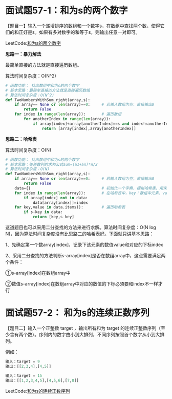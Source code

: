 # 面试题57-1：和为s的两个数字

【题目一】输入一个递增排序的数组和一个数字s，在数组中查找两个数，使得它们的和正好是s。如果有多对数字的和等于s，则输出任意一对即可。



LeetCode:[和为s的两个数字](https://leetcode-cn.com/problems/he-wei-sde-liang-ge-shu-zi-lcof/)



**思路一：暴力解法**

最简单直接的方法就是直接遍历数组。

算法时间复杂度：O(N^2)

```Python
# 函数功能： 找出数组中和为s的两个数字
# 基本思路：最简单直接的方法就是直接遍历数组
# 算法时间复杂度：O(N^2)
def TwoNumbersWithSum_right(array,s):
    if array== None or len(array)==0:     # 若输入数组为空，直接输出0
        return False
    for index in range(len(array)):       # 遍历数组
        for anotherIndex in range(len(array)):
            if array[index]+array[anotherIndex]==s and index!=anotherIndex:
                return [array[index],array[anotherIndex]]
```



**思路二：哈希表**

算法时间复杂度：O(N)

```python
# 函数功能： 找出数组中和为s的两个数字
# 基本思路：等差数列的求和公式sum=(a1+an)*n/2
# 算法时间复杂度：O(N)
def TwoNumbersWithSum_right(array,s):
    if array== None or len(array)==0:     # 若输入数组为空，直接输出0
        return False
    data={}                               # 初始化一个字典，模拟哈希表，用来存放数组的数值
    for index in range(len(array)):       # 在哈希表中，key：数组中元素，value：该元素在数组中第一次出现时对应的下标
        if array[index] not in data:
            data[array[index]]=index
    for key,value in data.items():        # 遍历哈希表
        if s-key in data:
            return [key,s-key]
```



这道题目也可以采用二分查找的方法来进行求解。算法时间复杂度：O(N log N)，因为算法时间复杂度没有比思路二的哈希表好。下面就只讲基本思路：

1、先确定第一个数array[index]，记录下该元素的数值value和对应的下标index

2、采用二分查找的方法判断s-array[index]是否在数组array中，这点需要满足两个条件：

①s-array[index]在数组array中

②数值s-array[index]在数组array中对应的数值的下标必须要和index不一样才行



# 面试题57-2： 和为s的连续正数序列

【题目二】输入一个正整数 target ，输出所有和为 target 的连续正整数序列（至少含有两个数）。序列内的数字由小到大排列，不同序列按照首个数字从小到大排列。



例如：

```python
输入：target = 9
输出：[[2,3,4],[4,5]]
```

```python
输入：target = 15
输出：[[1,2,3,4,5],[4,5,6],[7,8]]
```

LeetCode:[和为s的连续正数序列](https://leetcode-cn.com/problems/he-wei-sde-lian-xu-zheng-shu-xu-lie-lcof/)